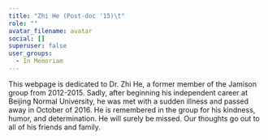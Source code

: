```yaml
---
title: "Zhi He (Post-doc '15)\t"
role: ""
avatar_filename: avatar
social: []
superuser: false
user_groups:
  - In Memoriam
---
```

This webpage is dedicated to Dr. Zhi He, a former member of the Jamison group from 2012-2015. Sadly, after beginning his independent career at Beijing Normal University, he was met with a sudden illness and passed away in October of 2016. He is remembered in the group for his kindness, humor, and determination. He will surely be missed. Our thoughts go out to all of his friends and family.
